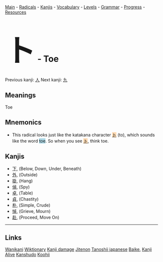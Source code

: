 <style> bigfont {font-size: 100px}</style>


[Main](../README.md) -
[Radicals](../radicals.md) -
[Kanjis](../kanjis.md) -
[Vocabulary](../vocabulary.md) -
[Levels](../levels.md) -
[Grammar](../grammar.md) - 
[Progress](../progress.md) -
[Resources](../resources.md)
# <bigfont> ト</bigfont> - Toe 

Previous kanji: [人](人.md) Next kanji: [九](九.md) 

## Meanings
 Toe
## Mnemonics
 * This radical looks just like the katakana character <span style="background-color:#fed8b1"> [ト](https://jisho.org/search/ト)</span> (to), which sounds like the word <span style="background-color:#ADD8E6"> toe</span>. So when you see <span style="background-color:#fed8b1"> [ト](https://jisho.org/search/ト)</span>, think toe.


## Kanjis
 * [下](../kanjis/下.md), (Below, Down, Under, Beneath)
* [外](../kanjis/外.md), (Outside)
* [掛](../kanjis/掛.md), (Hang)
* [偵](../kanjis/偵.md), (Spy)
* [卓](../kanjis/卓.md), (Table)
* [貞](../kanjis/貞.md), (Chastity)
* [朴](../kanjis/朴.md), (Simple, Crude)
* [悼](../kanjis/悼.md), (Grieve, Mourn)
* [赴](../kanjis/赴.md), (Proceed, Move On)



---


## Links 


[Wanikani](https://www.wanikani.com/kanji/ト)
[Wiktionary](https://en.wiktionary.org/wiki/ト)
[Kanji damage](http://www.kanjidamage.com/kanji/search?utf8=✓&q=ト)
[Jitenon](https://jitenon.com/kanji/ト)
[Tanoshii japanese](https://www.tanoshiijapanese.com/dictionary/kanji.cfm?k=ト)
[Baike](https://baike.baidu.com/item/ト),
[Kanji Alive](https://app.kanjialive.com/ト)
[Kanshudo](https://www.kanshudo.com/searchmn?q=ト)
[Koohii](https://kanji.koohii.com/study/kanji/ト)
